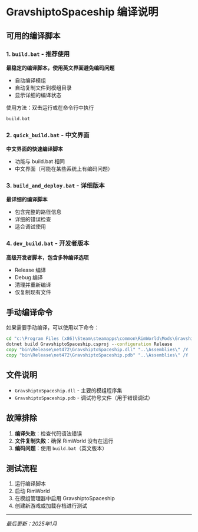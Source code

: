 # GravshiptoSpaceship 编译说明

## 可用的编译脚本

### 1. `build.bat` - 推荐使用
**最稳定的编译脚本，使用英文界面避免编码问题**
- 自动编译模组
- 自动复制文件到模组目录
- 显示详细的编译状态

使用方法：双击运行或在命令行中执行
```cmd
build.bat
```

### 2. `quick_build.bat` - 中文界面
**中文界面的快速编译脚本**
- 功能与 build.bat 相同
- 中文界面（可能在某些系统上有编码问题）

### 3. `build_and_deploy.bat` - 详细版本
**最详细的编译脚本**
- 包含完整的路径信息
- 详细的错误检查
- 适合调试使用

### 4. `dev_build.bat` - 开发者版本
**高级开发者脚本，包含多种编译选项**
- Release 编译
- Debug 编译
- 清理并重新编译
- 仅复制现有文件

## 手动编译命令

如果需要手动编译，可以使用以下命令：

```cmd
cd "c:\Program Files (x86)\Steam\steamapps\common\RimWorld\Mods\GravshiptoSpaceship\csproj"
dotnet build GravshiptoSpaceship.csproj --configuration Release
copy "bin\Release\net472\GravshiptoSpaceship.dll" "..\Assemblies\" /Y
copy "bin\Release\net472\GravshiptoSpaceship.pdb" "..\Assemblies\" /Y
```

## 文件说明

- `GravshiptoSpaceship.dll` - 主要的模组程序集
- `GravshiptoSpaceship.pdb` - 调试符号文件（用于错误调试）

## 故障排除

1. **编译失败**：检查代码语法错误
2. **文件复制失败**：确保 RimWorld 没有在运行
3. **编码问题**：使用 `build.bat`（英文版本）

## 测试流程

1. 运行编译脚本
2. 启动 RimWorld
3. 在模组管理器中启用 GravshiptoSpaceship
4. 创建新游戏或加载存档进行测试

---
*最后更新：2025年1月*